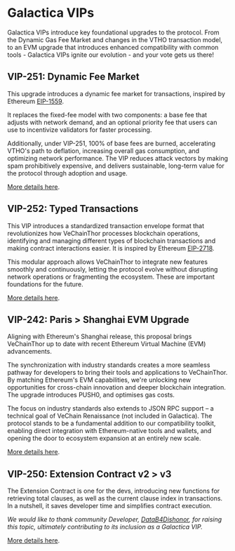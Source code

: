# Galactica VIPs

Galactica VIPs introduce key foundational upgrades to the protocol. From the Dynamic Gas Fee Market and changes in the VTHO transaction model, to an EVM upgrade that introduces enhanced compatibility with common tools - Galactica VIPs ignite our evolution - and your vote gets us there!

## VIP-251: Dynamic Fee Market

This upgrade introduces a dynamic fee market for transactions, inspired by Ethereum [EIP-1559](https://eips.ethereum.org/EIPS/eip-1559). 

It replaces the fixed-fee model with two components: a base fee that adjusts with network demand, and an optional priority fee that users can use to incentivize validators for faster processing.

Additionally, under VIP-251, 100% of base fees are burned, accelerating VTHO's path to deflation, increasing overall gas consumption, and optimizing network performance. The VIP reduces attack vectors by making spam prohibitively expensive, and delivers sustainable, long-term value for the protocol through adoption and usage.

[More details here](https://github.com/vechain/VIPs/blob/master/vips/VIP-251.md).

## VIP-252: Typed Transactions

This VIP introduces a standardized transaction envelope format that revolutionizes how VeChainThor processes blockchain operations, identifying and managing different types of blockchain transactions and making contract interactions easier. It is inspired by Ethereum [EIP-2718](https://eips.ethereum.org/EIPS/eip-2718).

This modular approach allows VeChainThor to integrate new features smoothly and continuously, letting the protocol evolve without disrupting network operations or fragmenting the ecosystem. These are important foundations for the future.

[More details here](https://github.com/vechain/VIPs/blob/master/vips/VIP-252.md).

## VIP-242: Paris > Shanghai EVM Upgrade

Aligning with Ethereum's Shanghai release, this proposal brings VeChainThor up to date with recent Ethereum Virtual Machine (EVM) advancements.

The synchronization with industry standards creates a more seamless pathway for developers to bring their tools and applications to VeChainThor. By matching Ethereum's EVM capabilities, we're unlocking new opportunities for cross-chain innovation and deeper blockchain integration. The upgrade introduces PUSH0, and optimises gas costs.

The focus on industry standards also extends to JSON RPC support – a technical goal of VeChain Renaissance (not included in Galactica). The protocol stands to be a fundamental addition to our compatibility toolkit, enabling direct integration with Ethereum-native tools and wallets, and opening the door to ecosystem expansion at an entirely new scale.

[More details here](https://github.com/vechain/VIPs/blob/master/vips/VIP-242.md).

## VIP-250: Extension Contract v2 > v3

The Extension Contract is one for the devs, introducing new functions for retrieving total clauses, as well as the current clause index in transactions. In a nutshell, it saves developer time and simplifies contract execution.

*We would like to thank community Developer, [DataB4Dishonor](https://x.com/DataB4Dishonor), for raising this topic, ultimately contributing to its inclusion as a Galactica VIP.*

[More details here](https://github.com/vechain/VIPs/blob/master/vips/VIP-250.md).